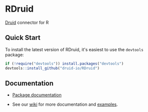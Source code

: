 RDruid
======

[Druid](https://druid.io/) connector for R

## Quick Start

To install the latest version of RDruid, it's easiest to use the `devtools` package:

```r
if (!require("devtools")) install.packages("devtools")
devtools::install_github("druid-io/RDruid")
```

## Documentation

* [Package documentation](http://druid-io.github.io/RDruid)

* See our [wiki](https://github.com/druid-io/RDruid/wiki) for more documentation and [examples](https://github.com/druid-io/RDruid/wiki/Examples).
